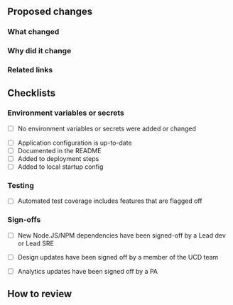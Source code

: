 ## Proposed changes

<!-- Provide a general summary of your changes in the title above -->
<!-- Include the Jira ticket number in square brackets as prefix, eg `[OLH-XXXX] PR Title` -->

### What changed

<!-- Describe the changes in detail - the "what"-->

### Why did it change

<!-- Describe the reason these changes were made - the "why" -->

### Related links

<!-- List any related PRs -->
<!-- List any related ADRs or RFCs -->

## Checklists

<!-- Merging this PR is effectively deploying to production. Be mindful to answer accurately. -->

### Environment variables or secrets

- [ ] No environment variables or secrets were added or changed

<!-- Delete if changes DO NOT include new environment variables or secrets -->

- [ ] Application configuration is up-to-date
- [ ] Documented in the README
- [ ] Added to deployment steps
- [ ] Added to local startup config

### Testing

<!-- When working with feature flags, features that are flagged off should not be made available in production -->
<!-- Delete if changes do NOT include any feature flags -->
- [ ] Automated test coverage includes features that are flagged off

### Sign-offs
<!-- New Node.JS/NPM dependencies need to be approved by a Lead Developer or Lead SRE: https://govukverify.atlassian.net/wiki/spaces/DIWAY/pages/4335697997/Library+approval+process -->
<!-- Delete if changes do NOT include any new libraries -->
- [ ] New Node.JS/NPM dependencies have been signed-off by a Lead dev or Lead SRE 
<!-- Design updates should be signed off by a UCD person prior to the PR being open for dev review -->
<!-- Delete if changes do NOT include any design updates -->
- [ ] Design updates have been signed off by a member of the UCD team
<!-- Delete if changes do NOT include any analytics updates -->
- [ ] Analytics updates have been signed off by a PA


## How to review

<!-- Provide a summary of any testing you've done -->
<!-- Describe any non-standard steps to review this work, or highlight any areas that you'd like the reviewer's opinion on -->
